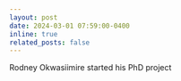 ```yaml
---
layout: post
date: 2024-03-01 07:59:00-0400
inline: true
related_posts: false
---
```


Rodney Okwasiimire started his PhD project